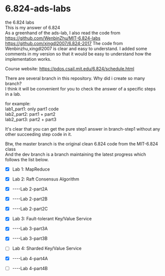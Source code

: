 # 6.824-ads-labs    
   
the 6.824 labs  
This is my answer of 6.824  
As a greenhand of the ads-lab, I also read the code from 
https://github.com/WenbinZhu/MIT-6.824-labs  
https://github.com/xingdl2007/6.824-2017
The code from Wenbinzhu,xingdl2007 is clear and easy to understand.
I added some comments in my version so that it would be easy to understand how the implementation works.    

Course website: https://pdos.csail.mit.edu/6.824/schedule.html  

There are several branch in this repository. Why did i create so many branch?   
I think it will be convenient for you to check the answer of a specific steps in a lab.  
  
for example:  
    lab1_part1: only part1 code  
    lab2_part2: part1 + part2  
    lab2_part3: part2 + part3  
      
It's clear that you can get the pure step1 answer in branch-step1 without any other succeeding step code in it.  

Btw, the master branch is the original clean 6.824 code from the MIT-6.824 class  
And the dev branch is a branch maintaining the latest progress which follows the list below.  

- [x] Lab 1: MapReduce

- [x] Lab 2: Raft Consensus Algorithm
- [x] ----Lab 2-part2A
- [x] ----Lab 2-part2B
- [x] ----Lab 2-part2C

- [x] Lab 3: Fault-tolerant Key/Value Service
- [x] ----Lab 3-part3A
- [x] ----Lab 3-part3B

- [ ] Lab 4: Sharded Key/Value Service
- [x] ----Lab 4-part4A
- [ ] ----Lab 4-part4B
